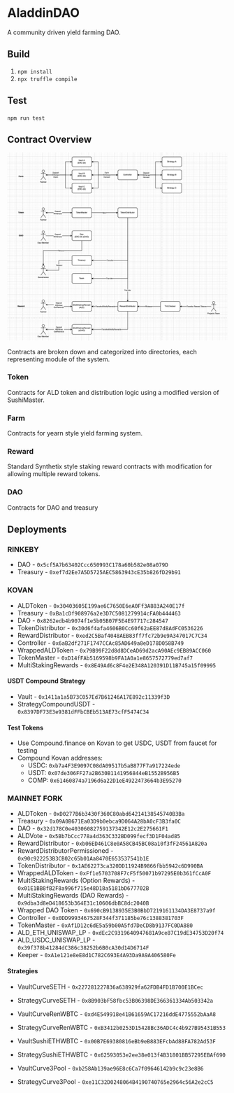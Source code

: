 # AladdinDAO
A community driven yield farming DAO.

## Build

1. `npm install`
2. `npx truffle compile`

## Test
`npm run test`

## Contract Overview

![Overview](/diagram.png)

Contracts are broken down and categorized into directories, each representing module of the system.

### Token
Contracts for ALD token and distribution logic using a modified version of SushiMaster.

### Farm
Contracts for yearn style yield farming system.

### Reward
Standard Synthetix style staking reward contracts with modification for allowing multiple reward tokens.

### DAO
Contracts for DAO and treasury

## Deployments

### RINKEBY
- DAO - `0x5cf5A7b63402Ccc650993C178a60b582e08a079D`
- Treasury - `0xef7d2Ee7A5D5725AEC5863943cE35b826fD29b91`


### KOVAN
 - ALDToken - `0x30403605E199ae6C7650E6eA0Ff3A883A240E17f`
 - Treasury - `0xBa1cDf908976a2e3D7C5081279914cFA0b444463`
 - DAO - `0x8262edb4b9074f1e5b05B07F5E4E97717c284547`
 - TokenDistributor - `0x30d6f4afa4606B0Cc60f62aEE87d8AdFC0536226`
 - RewardDistributor - `0xed2C5Baf4048AEB83ff7fc72b9e9A347017C7C34`
 - Controller - `0x6aB2df271F1747CCAc85AD649a8eD178D058B749`
 - WrappedALDToken - `0x79B99F22d8d8DCeAD69d2acA90AEc9EB89ACC060`
 - TokenMaster - `0xD14fFAb5169598b9FA1A0a1e8657572779ed7af7`
 - MultiStakingRewards - `0x8E49Ad6c8F4e2E348A120391D11B745a15f09995`

#### USDT Compound Strategy
- Vault - `0x1411a1a5B73C057Ed7B61246A17E892c11339f3D`
- StrategyCompoundUSDT - `0x8397DF73E3e9381dFFbCBEb513AE73cfF5474C34`

#### Test Tokens
- Use Compound.finance on Kovan to get USDC, USDT from faucet for testing
- Compound Kovan addresses:
  - USDC: `0xb7a4F3E9097C08dA09517b5aB877F7a917224ede`
  - USDT: `0x07de306FF27a2B630B1141956844eB1552B956B5`
  - COMP: `0x61460874a7196d6a22D1eE4922473664b3E95270`


### MAINNET FORK
 - ALDToken - `0xD0277B6b3430f360C80abd64214138545740B3Ba`
 - Treasury - `0x09A0B671Ea03D9b0ebca9D064A28bA0cF3B3fa0C`
 - DAO - `0x32d178C0e40306082759137342E12c2E275661F1`
 - ALDVote - `0x5Bb7bCcc778a4d363C332BD099fecf3D1F04ad85`
 - RewardDistributor - `0xb06ED461C8e0A58CB45BC08a10f3fF24561A820a`
 - RewardDistributorPermissioned - `0x90c922253B3CB02c65b01Aa8470E653537541b1E`
 - TokenDistributor - `0x1AE62273ca320DD11924B9866fbb5942c6D990BA`
 - WrappedALDToken - `0xFf1e5703708F7cF5f50071b97295E0b361fCcA0F`
 - MultiStakingRewards (Option Rewards) - `0x01E1BB8fB2F8a996f715e48D18a5181bD677702B`
 - MultiStakingRewards (DAO Rewards) - `0x9dba3d8eD418653b364E31c10606dbBC8dc2040B`
 - Wrapped DAO Token - `0x690cB9138935E3B0BbD7219161134DA3E8737a9f`
 - Controller - `0x0DD9993467528F344f371185be76c1388381703F`
 - TokenMaster - `0xAf1D12c6dE5a59b00A5fd7DeCD8b9137FC0DA880`
 - ALD_ETH_UNISWAP_LP - `0xdEc2C9319640947681A9ce87C19dE34753D20f74`
 - ALD_USDC_UNISWAP_LP - `0x39f378b41284dC386c38252b6B0cA30d14D6714F`
 - Keeper - `0xA1e121e8eE8d1C782C693E4A93Da9A9A406580Fe`

#### Strategies
- VaultCurveSETH - `0x227281227836a638929fa62FDB4FD1B700E1BCec`
- StrategyCurveSETH - `0x8B903bF58fbc53B06398DE366361334Ab503342a`

- VaultCurveRenWBTC - `0xd4E549918e41B61659AC17216ddE4775552bAaA8`
- StrategyCurveRenWBTC - `0xB3412b0253D15428Bc36ADC4c4b927B95431B553`

- VaultSushiETHWBTC - `0x00B7E69380816eBb9eB883EFcbAd88FA782Ad53F`
- StrategySushiETHWBTC - `0x62593053e2ee38e013f4B31801BB57295EBAf690`

- VaultCurve3Pool - `0xb258Ab139ae96E8c6Ca7f09646142b9c9c23e8B6`
- StrategyCurve3Pool - `0xe11C32D0248064B4190740765e2964c56A2e2cC5`
